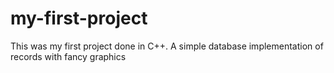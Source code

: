 # my-first-project
This was my first project done in C++. A simple database implementation of records with fancy graphics 
